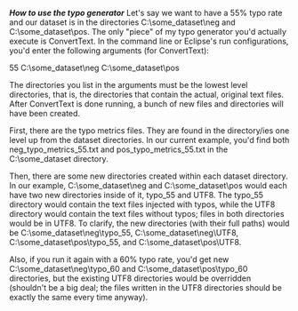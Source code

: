***How to use the typo generator***
Let's say we want to have a 55% typo rate and our dataset is in the directories C:\some_dataset\neg and C:\some_dataset\pos. The only "piece" of my typo generator you'd actually execute is ConvertText. In the command line or Eclipse's run configurations, you'd enter the following arguments (for ConvertText):

55 C:\some_dataset\neg C:\some_dataset\pos

The directories you list in the arguments must be the lowest level directories, that is, the directories that contain the actual, original text files. After ConvertText is done running, a bunch of new files and directories will have been created.

First, there are the typo metrics files. They are found in the directory/ies one level up from the dataset directories. In our current example, you'd find both neg_typo_metrics_55.txt and pos_typo_metrics_55.txt in the C:\some_dataset directory.

Then, there are some new directories created within each dataset directory. In our example, C:\some_dataset\neg and C:\some_dataset\pos would each have two new directories inside of it, typo_55 and UTF8. The typo_55 directory would contain the text files injected with typos, while the UTF8 directory would contain the text files without typos; files in both directories would be in UTF8. To clarify, the new directories (with their full paths) would be C:\some_dataset\neg\typo_55, C:\some_dataset\neg\UTF8, C:\some_dataset\pos\typo_55, and C:\some_dataset\pos\UTF8.

Also, if you run it again with a 60% typo rate, you'd get new C:\some_dataset\neg\typo_60 and C:\some_dataset\pos\typo_60 directories, but the existing UTF8 directories would be overridden (shouldn't be a big deal; the files written in the UTF8 directories should be exactly the same every time anyway).